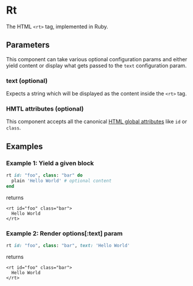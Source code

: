 # Rt

The HTML `<rt>` tag, implemented in Ruby.

## Parameters

This component can take various optional configuration params and either yield content or display what gets passed to the `text` configuration param.

### text \(optional\)

Expects a string which will be displayed as the content inside the `<rt>` tag.

### HMTL attributes \(optional\)

This component accepts all the canonical [HTML global attributes](https://www.w3schools.com/tags/ref_standardattributes.asp) like `id` or `class`.

## Examples

### Example 1: Yield a given block

```ruby
rt id: "foo", class: "bar" do
  plain 'Hello World' # optional content
end
```

returns

```markup
<rt id="foo" class="bar">
  Hello World
</rt>
```

### Example 2: Render options\[:text\] param

```ruby
rt id: "foo", class: "bar", text: 'Hello World'
```

returns

```markup
<rt id="foo" class="bar">
  Hello World
</rt>
```

